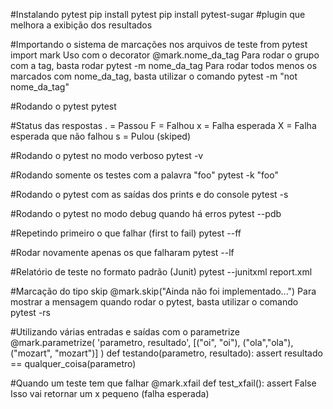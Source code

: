 #Instalando pytest
pip install pytest
pip install pytest-sugar #plugin que melhora a exibição dos resultados

#Importando o sistema de marcações nos arquivos de teste
from pytest import mark
Uso com o decorator @mark.nome_da_tag
Para rodar o grupo com a tag, basta rodar pytest -m nome_da_tag
Para rodar todos menos os marcados com nome_da_tag, basta utilizar o comando pytest -m "not nome_da_tag"

#Rodando o pytest
pytest

#Status das respostas
. = Passou
F = Falhou
x = Falha esperada
X = Falha esperada que não falhou
s = Pulou (skiped)

#Rodando o pytest no modo verboso
pytest -v

#Rodando somente os testes com  a palavra "foo"
pytest -k "foo"

#Rodando o pytest com as saídas dos prints e do console
pytest -s

#Rodando o pytest no modo debug quando há erros
pytest --pdb

#Repetindo primeiro o que falhar (first to fail)
pytest --ff

#Rodar novamente apenas os que falharam
pytest --lf

#Relatório de teste no formato padrão (Junit)
pytest --junitxml report.xml

#Marcação do tipo skip
@mark.skip("Ainda não foi implementado...")
Para mostrar a mensagem quando rodar o pytest, basta utilizar o comando pytest -rs

#Utilizando várias entradas e saídas com o parametrize
@mark.parametrize(
    'parametro, resultado',
    [("oi", "oi"), ("ola","ola"), ("mozart", "mozart")]
)
def testando(parametro, resultado):
    assert resultado == qualquer_coisa(parametro)

#Quando um teste tem que falhar
@mark.xfail
def test_xfail():
    assert False
Isso vai retornar um x pequeno (falha esperada)
